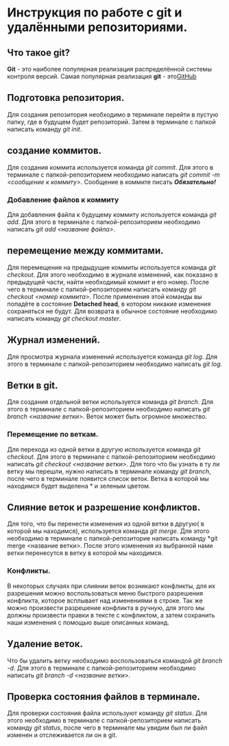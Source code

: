 # Инструкция по работе с git и удалёнными репозиториями.

## Что такое  git?
**Git** - это наиболее популярная реализация распределённой системы контроля версий. Самая популярная реализация **git** - это[GitHub](https://github.com)

## Подготовка репозитория.
Для создания репозитория необходимо в терминале перейти в пустую папку, где в будущем будет репозиторий. Затем в терминале с папкой написать команду *git init*.

## создание коммитов.
Для создания коммита используется команда *git commit*. Для этого в терминале с папкой-репозиторием необходимо написать *git commit -m <сообщение к коммиту>*. Сообщение в коммите писать ***Обязательно!***

###  Добавление файлов к коммиту
Для добавления файла к будущему коммиту используется команда *git add*. Для этого в терминале с папкой-репозиторием необходимо написать *git add <название файла>*. 

## перемещение между коммитами.
Для перемещения на предыдущие коммиты используется команда *git checkout*. Для этого необходимо в журнале изменений, как показано в предыдущей части, найти необходимый коммит и его номер. После чего в терминале с папкой-репозиторием написать команду *git checkout <номер коммита>*. После применения этой команды вы попадёте в состояние **Detached head**, в котором никакие изменения сохраняться не будут. Для возврата в обычное состояние необходимо написать команду *git checkout master*.
## Журнал изменений.
Для просмотра журнала изменений используется команда *git log*. Для этого в терминале с папкой-репозиторием необходимо написать *git log*. 
## Ветки в git.
Для создания отдельной ветки используется команда *git branch*. Для этого в  терминале с папкой-репозиторием необходимо написать *git branch <название ветки>*. Веток может быть огромное множество.
### Перемещение по веткам.
Для перехода из одной ветки в другую используется команда *git checkout*. Для этого в терминале с папкой-репозиторием необходимо написать *git checkout <название ветки>*.
Для того что бы узнать в ту ли ветку мы перешли, нужно написать в терминале команду *git branch*, после чего в терминале появится список веток. Ветка в которой мы находимся будет выделена * и зеленым цветом.
## Слияние веток и разрешение конфликтов.
Для того, что бы перенести изменения из одной ветки в другую( в которой мы находимся), используется команда *git merge*. Для этого необходимо в терминале с папкой-репозиторие написать команду *git merge <название ветки>. После этого изменения из выбранной нами ветки перенесутся в ветку в которой мы находимся.
### Конфликты.
В некоторых случаях при слиянии веток возникают конфликты, для их разрешения можно воспользоваться меню быстрого разрешения конфликта, которое всплывает над изменениями в строке. Так же можно произвести разрешение конфликта в ручную, для этого мы должны произвести правки в тексте с конфликтом, а затем сохранить наши изменения с помощью выше описанных команд.


## Удаление веток. 
Что бы удалить ветку необходимо воспользоваться командой *git branch -d*. Для этого в терминале с папкой-репозиторием необходимо написать *git branch -d <название ветки>*.

## Проверка состояния файлов в терминале.
Для проверки состояния файла используют команду *git status*. Для этого необходимо в терминале с папкой-репозиторием написать команду *git status*, после чего в терминале мы увидим был ли файл изменен и отслеживается ли он в git.
